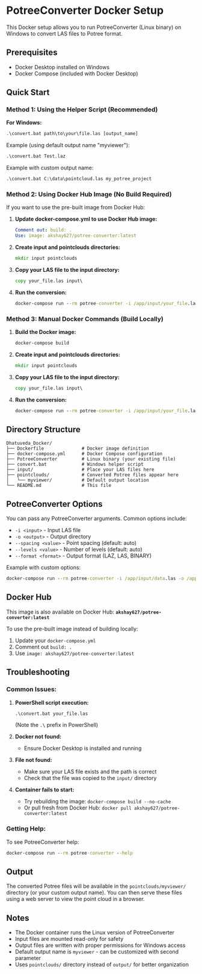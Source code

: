 # PotreeConverter Docker Setup

This Docker setup allows you to run PotreeConverter (Linux binary) on Windows to convert LAS files to Potree format.

## Prerequisites

- Docker Desktop installed on Windows
- Docker Compose (included with Docker Desktop)

## Quick Start

### Method 1: Using the Helper Script (Recommended)

**For Windows:**
```cmd
.\convert.bat path\to\your\file.las [output_name]
```

Example (using default output name "myviewer"):
```cmd
.\convert.bat Test.laz
```

Example with custom output name:
```cmd
.\convert.bat C:\data\pointcloud.las my_potree_project
```

### Method 2: Using Docker Hub Image (No Build Required)

If you want to use the pre-built image from Docker Hub:

1. **Update docker-compose.yml to use Docker Hub image:**
   ```yaml
   Comment out: build: .
   Use: image: akshay627/potree-converter:latest
   ```

2. **Create input and pointclouds directories:**
   ```cmd
   mkdir input pointclouds
   ```

3. **Copy your LAS file to the input directory:**
   ```cmd
   copy your_file.las input\
   ```

4. **Run the conversion:**
   ```cmd
   docker-compose run --rm potree-converter -i /app/input/your_file.las -o /app/pointclouds/myviewer
   ```

### Method 3: Manual Docker Commands (Build Locally)

1. **Build the Docker image:**
   ```cmd
   docker-compose build
   ```

2. **Create input and pointclouds directories:**
   ```cmd
   mkdir input pointclouds
   ```

3. **Copy your LAS file to the input directory:**
   ```cmd
   copy your_file.las input\
   ```

4. **Run the conversion:**
   ```cmd
   docker-compose run --rm potree-converter -i /app/input/your_file.las -o /app/pointclouds/myviewer
   ```

## Directory Structure

```
Dhatuveda_Docker/
├── Dockerfile              # Docker image definition
├── docker-compose.yml      # Docker Compose configuration
├── PotreeConverter         # Linux binary (your existing file)
├── convert.bat             # Windows helper script
├── input/                  # Place your LAS files here
├── pointclouds/            # Converted Potree files appear here
│   └── myviewer/           # Default output location
└── README.md               # This file
```

## PotreeConverter Options

You can pass any PotreeConverter arguments. Common options include:

- `-i <input>` - Input LAS file
- `-o <output>` - Output directory
- `--spacing <value>` - Point spacing (default: auto)
- `--levels <value>` - Number of levels (default: auto)
- `--format <format>` - Output format (LAZ, LAS, BINARY)

Example with custom options:
```cmd
docker-compose run --rm potree-converter -i /app/input/data.las -o /app/pointclouds/custom --spacing 0.1 --levels 5
```

## Docker Hub

This image is also available on Docker Hub: **`akshay627/potree-converter:latest`**

To use the pre-built image instead of building locally:
1. Update your `docker-compose.yml`
2. Comment out `build: .`
3. Use `image: akshay627/potree-converter:latest`

## Troubleshooting

### Common Issues:

1. **PowerShell script execution:**
   ```cmd
   .\convert.bat your_file.las
   ```
   (Note the `.\` prefix in PowerShell)

2. **Docker not found:**
   - Ensure Docker Desktop is installed and running

3. **File not found:**
   - Make sure your LAS file exists and the path is correct
   - Check that the file was copied to the `input/` directory

4. **Container fails to start:**
   - Try rebuilding the image: `docker-compose build --no-cache`
   - Or pull fresh from Docker Hub: `docker pull akshay627/potree-converter:latest`

### Getting Help:

To see PotreeConverter help:
```cmd
docker-compose run --rm potree-converter --help
```

## Output

The converted Potree files will be available in the `pointclouds/myviewer/` directory (or your custom output name). You can then serve these files using a web server to view the point cloud in a browser.

## Notes

- The Docker container runs the Linux version of PotreeConverter
- Input files are mounted read-only for safety
- Output files are written with proper permissions for Windows access
- Default output name is `myviewer` - can be customized with second parameter
- Uses `pointclouds/` directory instead of `output/` for better organization
